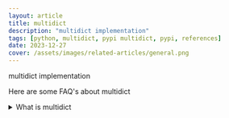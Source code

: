 ```yaml
---
layout: article
title: multidict
description: "multidict implementation"
tags: [python, multidict, pypi multidict, pypi, references]
date: 2023-12-27
cover: /assets/images/related-articles/general.png
---
```


multidict implementation

Here are some FAQ's about multidict
<details>
<summary>What is multidict</summary>
multidict implementation
</details>
